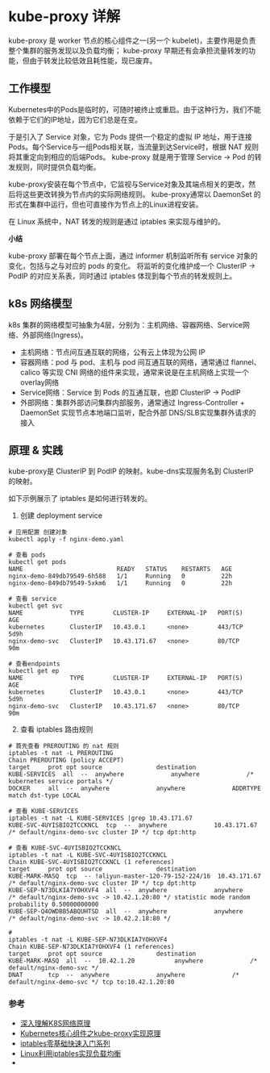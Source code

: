 # kube-proxy 详解

kube-proxy 是 worker 节点的核心组件之一(另一个 kubelet)，主要作用是负责整个集群的服务发现以及负载均衡；
kube-proxy 早期还有会承担流量转发的功能，但由于转发比较低效且耗性能，现已废弃。

## 工作模型

Kubernetes中的Pods是临时的，可随时被终止或重启。由于这种行为，我们不能依赖于它们的IP地址，因为它们总是在变。

于是引入了 Service 对象，它为 Pods 提供一个稳定的虚拟 IP 地址，用于连接Pods。每个Service与一组Pods相关联，当流量到达Service时，根据 NAT 规则将其重定向到相应的后端Pods。
kube-proxy 就是用于管理 Service -> Pod 的转发规则，同时提供负载均衡。

kube-proxy安装在每个节点中，它监视与Service对象及其端点相关的更改，然后将这些更改转换为节点内的实际网络规则。
kube-proxy通常以 DaemonSet 的形式在集群中运行，但也可直接作为节点上的Linux进程安装。

在 Linux 系统中，NAT 转发的规则是通过 iptables 来实现与维护的。

**小结**

kube-proxy 部署在每个节点上面，通过 informer 机制监听所有 service 对象的变化，包括与之与对应的 pods 的变化。
将监听的变化维护成一个 ClusterIP -> PodIP 的对应关系表，同时通过 iptables 体现到每个节点的转发规则上。

## k8s 网络模型

k8s 集群的网络模型可抽象为4层，分别为：主机网络、容器网络、Service网络、外部网络(Ingress)。

- 主机网络：节点间互通互联的网络，公有云上体现为公网 IP
- 容器网络：pod 与 pod、主机与 pod 间互通互联的网络，通常通过 flannel、calico 等实现 CNI 网络的组件来实现，通常来说是在主机网络上实现一个overlay网络
- Service网络：Service 到 Pods 的互通互联，也即 ClusterIP -> PodIP
- 外部网络：集群外部访问集群内部服务，通常通过 Ingress-Controller + DaemonSet 实现节点本地端口监听，配合外部 DNS/SLB实现集群外请求的接入

## 原理 & 实践

kube-proxy是 ClusterIP 到 PodIP 的映射。kube-dns实现服务名到 ClusterIP 的映射。

如下示例展示了 iptables 是如何进行转发的。


1. 创建  deployment service
```shell
# 应用配置 创建对象
kubectl apply -f nginx-demo.yaml
```
```shell
# 查看 pods
kubectl get pods
NAME                          READY   STATUS    RESTARTS   AGE
nginx-demo-849db79549-6h588   1/1     Running   0          22h
nginx-demo-849db79549-5xkm6   1/1     Running   0          22h
```
```shell
# 查看 service 
kubectl get svc
NAME             TYPE        CLUSTER-IP     EXTERNAL-IP   PORT(S)   AGE
kubernetes       ClusterIP   10.43.0.1      <none>        443/TCP   5d9h
nginx-demo-svc   ClusterIP   10.43.171.67   <none>        80/TCP    90m
```
```shell
# 查看endpoints
kubectl get ep
NAME             TYPE        CLUSTER-IP     EXTERNAL-IP   PORT(S)   AGE
kubernetes       ClusterIP   10.43.0.1      <none>        443/TCP   5d9h
nginx-demo-svc   ClusterIP   10.43.171.67   <none>        80/TCP    90m
```

2. 查看 iptables 路由规则
```shell
# 首先查看 PREROUTING 的 nat 规则
iptables -t nat -L PREROUTING
Chain PREROUTING (policy ACCEPT)
target     prot opt source               destination
KUBE-SERVICES  all  --  anywhere             anywhere             /* kubernetes service portals */
DOCKER     all  --  anywhere             anywhere             ADDRTYPE match dst-type LOCAL

# 查看 KUBE-SERVICES
iptables -t nat -L KUBE-SERVICES |grep 10.43.171.67
KUBE-SVC-4UYISBIO2TCCKNCL  tcp  --  anywhere             10.43.171.67         /* default/nginx-demo-svc cluster IP */ tcp dpt:http

# 查看 KUBE-SVC-4UYISBIO2TCCKNCL
iptables -t nat -L KUBE-SVC-4UYISBIO2TCCKNCL
Chain KUBE-SVC-4UYISBIO2TCCKNCL (1 references)
target     prot opt source               destination
KUBE-MARK-MASQ  tcp  -- !aliyun-master-120-79-152-224/16  10.43.171.67         /* default/nginx-demo-svc cluster IP */ tcp dpt:http
KUBE-SEP-N73DLKIA7YOHXVF4  all  --  anywhere             anywhere             /* default/nginx-demo-svc -> 10.42.1.20:80 */ statistic mode random probability 0.50000000000
KUBE-SEP-Q4OWDBB5ABQUHTSD  all  --  anywhere             anywhere             /* default/nginx-demo-svc -> 10.42.2.18:80 */

#
iptables -t nat -L KUBE-SEP-N73DLKIA7YOHXVF4
Chain KUBE-SEP-N73DLKIA7YOHXVF4 (1 references)
target     prot opt source               destination
KUBE-MARK-MASQ  all  --  10.42.1.20           anywhere             /* default/nginx-demo-svc */
DNAT       tcp  --  anywhere             anywhere             /* default/nginx-demo-svc */ tcp to:10.42.1.20:80 
```

### 参考

- [深入理解K8S网络原理](https://blog.csdn.net/meser88/article/details/131192724)
- [Kubernetes核心组件之kube-proxy实现原理](https://cloud.tencent.com/developer/article/2377930)
- [iptables零基础快速入门系列](https://www.zsythink.net/archives/tag/iptables/)
- [Linux利用iptables实现负载均衡](https://blog.csdn.net/ksj367043706/article/details/89764546)
- 